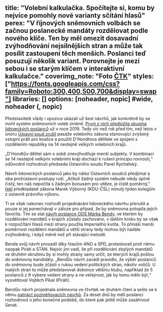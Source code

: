 title: "Volební kalkulačka. Spočítejte si, komu by nejvíce pomohly nové varianty sčítání hlasů"
perex: "V říjnových sněmovních volbách se začnou poslanecké mandáty rozdělovat podle nového klíče. Ten by měl omezit dosavadní zvýhodňování nejsilnějších stran a může tak posílit zastoupení těch menších. Poslanci teď posuzují několik variant. Porovnejte je mezi sebou i se starým klíčem v interaktivní kalkulačce."
coverimg_note: "Foto <a href='https://ctk.cz'>ČTK</a>"
styles: ["https://fonts.googleapis.com/css?family=Roboto:300,400,500,700&display=swap"]
libraries: []
options: [noheader, nopic] #wide, noheader (, nopic)
---

Představitelé vlády i opozice ukázali už šest návrhů, jak konkrétně by se mohl systém sněmovních voleb změnit. [První z nich předložila skupina lidoveckých poslanců](https://www.psp.cz/sqw/historie.sqw?o=8&t=649) už v roce 2019. Tedy víc než rok před tím, než letos v únoru [Ústavní soud zrušil](https://www.irozhlas.cz/zpravy-domov/ustavni-soud-navrh-zakona-snemovna-snemovni-volby-senatori_2102030920_dok) pasáže volebního zákona stanovující zvýšený vstupní práh pro koalice a použití D'Hondtova dělitele ve spojení s rozdělením republiky na 14 nestejně velkých volebních krajů.

„D'Hondtův dělitel sám o sobě znevýhodňuje menší subjekty. V kombinaci se 14 nestejně velkými volebními kraji dochází k rušení principu rovnosti,“ odůvodnil rozhodnutí předseda Ústavního soudu Pavel Rychetský.

Návrh lidoveckých poslanců jako by nález Ústavních soudců předjímal a oba protiústavní postupy ruší. „Ačkoli žádný systém nebude nikdy úplně čistý, ten náš nepočítá s žádným bonusem pro vítěze, je čistě poměrný," [řekl](https://www.psp.cz/sqw/hp.sqw?k=4012&z=14622) předkladatel zákona Marek Výborný (KDU-ČSL) minulý týden kolegům z ústavně právního výboru.

<wide>
<div id="infopanel"></div>
</wide>

Ti se však nakonec rozhodli projednávání lidoveckého návrhu přerušit a pouze si jej ponechávají v záloze pro případ, že by sněmovna potopila jejich favorita. Tím se stal [návrh poslance ODS Marka Bendy](https://www.psp.cz/sqw/historie.sqw?o=8&t=1170), ve kterém by rozdělování mandátů v krajích zůstalo zachováno, v dalším kroku by se však k rozpočítání hlasů mezi strany použila Imperialiho kvóta. To přináší menší poměrnost rozdělení mandátů a větší strany tedy mohou být nadále zvýhodněny, i když méně než při stávající metodě.

Benda svůj návrh prosadil díky hlasům ANO a SPD, protestovali proti němu naopak Piráti a STAN. Nejvíc jim vadí, že při rozdělování zbylých mandátů ve druhém skrutiniu by si mohly strany samy určit, ze kterých krajů pošlou do sněmovny kandidáty. „Bendův návrh zavádí pravidlo, že výběr poslanců do sněmovny bude zčásti v rukou vedení politických stran, nikoliv voličů. U malých stran to může představovat dokonce většinu klubu, například že 5 poslanců z 9 vybere vedení strany a ne veřejnost, jak by tomu mělo být,“ vysvětloval Vojtěch Pikal (Piráti).

Bendův návrh projednala sněmovna ve čtvrtek ve druhém čtení a sešlo se k němu [patnáct pozměňovacích návrhů](https://www.psp.cz/sqw/historie.sqw?o=8&t=1170). Za deset dnů by měli poslanci rozhodnout o jeho konečné podobě, do které pak ještě může zasáhnout Senát.

<wide>
<div id="kalkulacka"></div>
</wide>